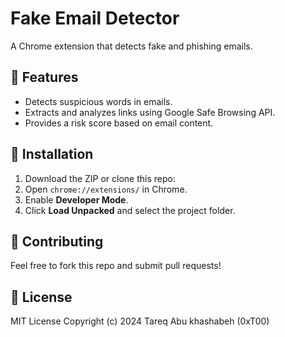 # Fake Email Detector
A Chrome extension that detects fake and phishing emails.

## 📌 Features
- Detects suspicious words in emails.
- Extracts and analyzes links using Google Safe Browsing API.
- Provides a risk score based on email content.

## 🚀 Installation
1. Download the ZIP or clone this repo:
2. Open `chrome://extensions/` in Chrome.
3. Enable **Developer Mode**.
4. Click **Load Unpacked** and select the project folder.

## 🤝 Contributing
Feel free to fork this repo and submit pull requests!

## 📜 License
MIT License
Copyright (c) 2024 Tareq Abu khashabeh (0xT00)
